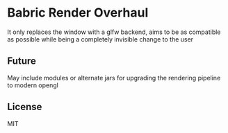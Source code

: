 # Babric Render Overhaul
It only replaces the window with a glfw backend, aims to be as compatible as possible while being a completely invisible change to the user

## Future
May include modules or alternate jars for upgrading the rendering pipeline to modern opengl 

## License
MIT
